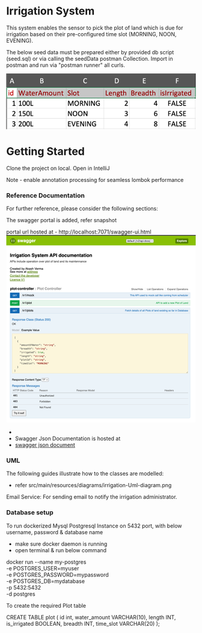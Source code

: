 # Irrigation System
This system enables the sensor to pick the plot of land which is due for irrigation based on their pre-configured time slot (MORNING, NOON, EVENING).

The below seed data must be prepared either by provided db script (seed.sql) or via calling the seedData postman Collection. 
Import in postman and run via "postman runner" all curls.

![seedData.png](seedData.png)

# Getting Started
Clone the project on local. 
Open in IntelliJ

Note - enable annotation processing for seamless lombok performance

### Reference Documentation
For further reference, please consider the following sections:

The swagger portal is added, refer snapshot

portal url hosted at - http://localhost:7071/swagger-ui.html
![img_1.png](swagger.png)



* 
* Swagger Json Documentation is hosted at 
* [swagger json document](http://localhost:7071/v2/api-docs)

### UML
The following guides illustrate how to the classes are modelled:

* refer src/main/resources/diagrams/irrigation-Uml-diagram.png

Email Service:
For sending email to notify the irrigation administrator.

### Database setup
To run dockerized Mysql Postgresql Instance on 5432 port, with below username, password & database name
* make sure docker daemon is running
* open terminal & run below command

docker run --name my-postgres \
-e POSTGRES_USER=myuser \
-e POSTGRES_PASSWORD=mypassword \
-e POSTGRES_DB=mydatabase \
-p 5432:5432 \
-d postgres


To create the required Plot table

CREATE TABLE plot (
id int,
water_amount VARCHAR(10),
length INT,
is_irrigated BOOLEAN,
breadth INT,
time_slot VARCHAR(20)
);